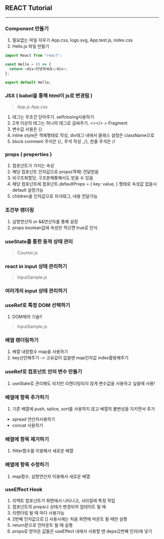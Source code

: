 ## REACT Tutorial

---

### Component 만들기

1. 필요없는 파일 지우기 App.css, logo.svg, App.test.js, index.css
2. Hello.js 파일 만들기

```javascript
import React from "react";

const Hello = () => {
  return <div>안녕하세요</div>;
};

export default Hello;
```

### JSX ( babel을 통해 html이 js로 변경됨 )

> App.js
> App.css

1. 태그는 무조건 닫아주기. selfclosing사용하기
2. 2개 이상의 태그는 하나의 태그로 감싸주기. <></> = Fragment
3. 변수값 사용은 {}
4. inline style은 객체형태로 작성, div태그 내에서 클래스 설정은 className으로
5. block comment 주석은 {/_ 주석 작성 _/}, 한줄 주석은 //

### props ( properties )

1. 컴포넌트가 가지는 속성
2. 해당 컴포넌트 인자값으로 props(객체) 전달받음
3. 비구조화할당, 구조분해통해서도 받을 수 있음
4. 해당 컴포넌트에 컴포넌트.defaultProps = { key: value, } 형태로 속성값 없을시 default 설정가능
5. children을 인자값으로 자식태그, 내용 전달가능

### 조건부 렌더링

1. 삼항연산자 or &&연산자를 통해 설정
2. props boolean값에 속성만 적으면 true로 인식

### useState를 통한 동적 상태 관리

> Counter.js

### react in input 상태 관리하기

> InputSample.js

### 여러개의 input 상태 관리하기

### useRef로 특정 DOM 선택하기

1. DOM제어 기술!!

> InputSample.js

### 배열 렌더링하기

1. 배열 내장함수 map을 사용하기
2. key선언해주기 -> 고유값이 없을땐 map인자값 index활용해주기

### useRef로 컴포넌트 안의 변수 만들기

1. useState로 관리해도 되지만 리렌더링되지 않게 변수값을 사용하고 싶을때 사용!

### 배열에 항목 추가하기

1. 기존 배열에 push, splice, sort를 사용하지 않고 배열의 불변성을 지키면서 추가

- spread 연산자사용하기
- concat 사용하기

### 배열에 항목 제거하기

1. fillter함수를 이용해서 새로운 배열

### 배열에 항목 수정하기

1. map함수, 삼항연산자 이용해서 새로운 배열

### useEffect Hook

1. 리액트 컴포넌트가 화면에서 나타나고, 사라질때 특정 작업
2. 컴포넌트의 props나 상태가 변경되어 업데이트 될 때
3. 리렌더링 될 때 마다 사용가능
4. 2번째 인자값으로 [] 사용시에는 처음 화면에 마운트 될 때만 실행
5. return문으로 언마운트 될 때 실행
6. props로 받아온 값들은 useEffect 내에서 사용할 땐 deps(2번째 인자)에 넣기
